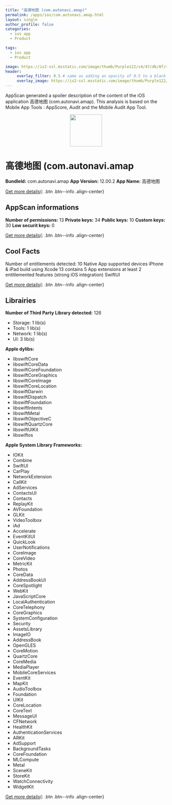 ```yaml
---
title: "高德地图 (com.autonavi.amap)"
permalink: /apps/ios/com.autonavi.amap.html
layout: single
author_profile: false
categories: 
  - ios app 
  - Product 

tags: 
  - ios app 
  - Product 

image: https://is2-ssl.mzstatic.com/image/thumb/Purple122/v4/47/db/8f/47db8f18-d9b9-df8c-e504-8cbaf7613335/AppIcon-0-0-1x_U007emarketing-0-0-0-7-0-0-sRGB-0-0-0-GLES2_U002c0-512MB-85-220-0-0.png/512x512bb.jpg
header: 
     overlay_filter: 0.5 # same as adding an opacity of 0.5 to a black background
     overlay_image: https://is2-ssl.mzstatic.com/image/thumb/Purple122/v4/47/db/8f/47db8f18-d9b9-df8c-e504-8cbaf7613335/AppIcon-0-0-1x_U007emarketing-0-0-0-7-0-0-sRGB-0-0-0-GLES2_U002c0-512MB-85-220-0-0.png/512x512bb.jpg
---
```

AppScan generated a spoiler description of the content of the iOS application 高德地图 (com.autonavi.amap). This analysis is based on the Mobile App Tools : AppScore, Audit and the Mobile Audit App Tool.

  
  
<div style="text-align: center;"><img src="https://is2-ssl.mzstatic.com/image/thumb/Purple122/v4/47/db/8f/47db8f18-d9b9-df8c-e504-8cbaf7613335/AppIcon-0-0-1x_U007emarketing-0-0-0-7-0-0-sRGB-0-0-0-GLES2_U002c0-512MB-85-220-0-0.png/512x512bb.jpg" width="100" height="100"></div>  
  
# 高德地图 (com.autonavi.amap

**BundleId:** com.autonavi.amap
**App Version:** 12.00.2
**App Name:** 高德地图


[Get more details](/pricing.html){: .btn .btn--info .align-center}  
  
## AppScan informations 

**Number of permissions:** 13
**Private keys:** 34
**Public keys:** 10
**Custom keys:** 30
**Low securit keys:** 0
  
[Get more details](/pricing.html){: .btn .btn--info .align-center}

## Cool Facts

Number of entitlements detected: 10
Native App
supported devices iPhone & iPad
build using Xcode 13
contains 5 App extensions
at least 2 entitlemented features (strong iOS integration)
SwiftUI
  
[Get more details](/pricing.html){: .btn .btn--info .align-center}

## Librairies 
**Number of Third Party Library detected:** 126
- Storage: 1 lib(s)
- Tools: 1 lib(s)
- Network: 1 lib(s)
- UI: 3 lib(s)

**Apple dylibs:**
- libswiftCore
- libswiftCoreData
- libswiftCoreFoundation
- libswiftCoreGraphics
- libswiftCoreImage
- libswiftCoreLocation
- libswiftDarwin
- libswiftDispatch
- libswiftFoundation
- libswiftIntents
- libswiftMetal
- libswiftObjectiveC
- libswiftQuartzCore
- libswiftUIKit
- libswiftos


**Apple System Library Frameworks:**
- IOKit
- Combine
- SwiftUI
- CarPlay
- NetworkExtension
- CallKit
- AdServices
- ContactsUI
- Contacts
- ReplayKit
- AVFoundation
- GLKit
- VideoToolbox
- iAd
- Accelerate
- EventKitUI
- QuickLook
- UserNotifications
- CoreImage
- CoreVideo
- MetricKit
- Photos
- CoreData
- AddressBookUI
- CoreSpotlight
- WebKit
- JavaScriptCore
- LocalAuthentication
- CoreTelephony
- CoreGraphics
- SystemConfiguration
- Security
- AssetsLibrary
- ImageIO
- AddressBook
- OpenGLES
- CoreMotion
- QuartzCore
- CoreMedia
- MediaPlayer
- MobileCoreServices
- EventKit
- MapKit
- AudioToolbox
- Foundation
- UIKit
- CoreLocation
- CoreText
- MessageUI
- CFNetwork
- HealthKit
- AuthenticationServices
- ARKit
- AdSupport
- BackgroundTasks
- CoreFoundation
- MLCompute
- Metal
- SceneKit
- StoreKit
- WatchConnectivity
- WidgetKit


  
[Get more details](/pricing.html){: .btn .btn--info .align-center}

